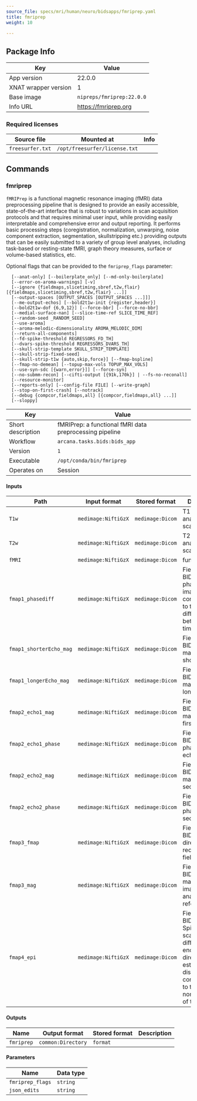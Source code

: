 ```yaml
---
source_file: specs/mri/human/neuro/bidsapps/fmriprep.yaml
title: fmriprep
weight: 10

---
```


## Package Info
|Key|Value|
|---|-----|
|App version|22.0.0|
|XNAT wrapper version|1|
|Base image|`nipreps/fmriprep:22.0.0`|
|Info URL|https://fmriprep.org|

### Required licenses
|Source file|Mounted at|Info|
|-----------|----------|----|
|`freesurfer.txt`|`/opt/freesurfer/license.txt`||

## Commands
### fmriprep
`fMRIPrep` is a functional magnetic resonance imaging (fMRI) data preprocessing
pipeline that is designed to provide an easily accessible, state-of-the-art
interface that is robust to variations in scan acquisition protocols and that
requires minimal user input, while providing easily interpretable and comprehensive
error and output reporting. It performs basic processing steps (coregistration,
normalization, unwarping, noise component extraction, segmentation,
skullstripping etc.) providing outputs that can be easily submitted to a variety
of group level analyses, including task-based or resting-state fMRI, graph
theory measures, surface or volume-based statistics, etc.

Optional flags that can be provided to the `fmriprep_flags` parameter:
```
  [--anat-only] [--boilerplate_only] [--md-only-boilerplate]
  [--error-on-aroma-warnings] [-v]
  [--ignore {fieldmaps,slicetiming,sbref,t2w,flair} [{fieldmaps,slicetiming,sbref,t2w,flair} ...]]
  [--output-spaces [OUTPUT_SPACES [OUTPUT_SPACES ...]]]
  [--me-output-echos] [--bold2t1w-init {register,header}]
  [--bold2t1w-dof {6,9,12}] [--force-bbr] [--force-no-bbr]
  [--medial-surface-nan] [--slice-time-ref SLICE_TIME_REF]
  [--random-seed _RANDOM_SEED]
  [--use-aroma]
  [--aroma-melodic-dimensionality AROMA_MELODIC_DIM]
  [--return-all-components]
  [--fd-spike-threshold REGRESSORS_FD_TH]
  [--dvars-spike-threshold REGRESSORS_DVARS_TH]
  [--skull-strip-template SKULL_STRIP_TEMPLATE]
  [--skull-strip-fixed-seed]
  [--skull-strip-t1w {auto,skip,force}] [--fmap-bspline]
  [--fmap-no-demean] [--topup-max-vols TOPUP_MAX_VOLS]
  [--use-syn-sdc [{warn,error}]] [--force-syn]
  [--no-submm-recon] [--cifti-output [{91k,170k}] | --fs-no-reconall]
  [--resource-monitor]
  [--reports-only] [--config-file FILE] [--write-graph]
  [--stop-on-first-crash] [--notrack]
  [--debug {compcor,fieldmaps,all} [{compcor,fieldmaps,all} ...]]
  [--sloppy]
```  


|Key|Value|
|---|-----|
|Short description|fMRIPrep: a functional fMRI data preprocessing pipeline|
|Workflow|`arcana.tasks.bids:bids_app`|
|Version|`1`|
|Executable|`/opt/conda/bin/fmriprep`|
|Operates on|Session|
#### Inputs
|Path|Input format|Stored format|Description|
|----|------------|-------------|-----------|
|`T1w`|`medimage:NiftiGzX`|`medimage:Dicom`|T1-weighted anatomical scan|
|`T2w`|`medimage:NiftiGzX`|`medimage:Dicom`|T2-weighted anatomical scan|
|`fMRI`|`medimage:NiftiGzX`|`medimage:Dicom`|functional MRI|
|`fmap1_phasediff`|`medimage:NiftiGzX`|`medimage:Dicom`|Field map - BIDS Case 1: phasediff image corresponding to the phase-diff map between echo times|
|`fmap1_shorterEcho_mag`|`medimage:NiftiGzX`|`medimage:Dicom`|Field map - BIDS Case 1: magnitude of shorter echo|
|`fmap1_longerEcho_mag`|`medimage:NiftiGzX`|`medimage:Dicom`|Field map - BIDS Case 1: magnitude of longer echo|
|`fmap2_echo1_mag`|`medimage:NiftiGzX`|`medimage:Dicom`|Field map - BIDS Case 2: magnitude of first echo|
|`fmap2_echo1_phase`|`medimage:NiftiGzX`|`medimage:Dicom`|Field map - BIDS Case 2: phase of first echo|
|`fmap2_echo2_mag`|`medimage:NiftiGzX`|`medimage:Dicom`|Field map - BIDS Case 2: magnitude of second echo|
|`fmap2_echo2_phase`|`medimage:NiftiGzX`|`medimage:Dicom`|Field map - BIDS Case 2: phase of second echo|
|`fmap3_fmap`|`medimage:NiftiGzX`|`medimage:Dicom`|Field map - BIDS Case 3: directly reconstructed field map|
|`fmap3_mag`|`medimage:NiftiGzX`|`medimage:Dicom`|Field map - BIDS Case 3: magnitude image used for anatomical reference|
|`fmap4_epi`|`medimage:NiftiGzX`|`medimage:Dicom`|Field map - BIDS Case 4: Spin Echo EPI scans with different phase encoding directions to estimate the distortion map corresponding to the nonuniformities of the B0 field|

#### Outputs
|Name|Output format|Stored format|Description|
|----|-------------|-------------|-----------|
|`fmriprep`|`common:Directory`|`format`||

#### Parameters
|Name|Data type|
|----|---------|
|`fmriprep_flags`|`string`|
|`json_edits`|`string`|


